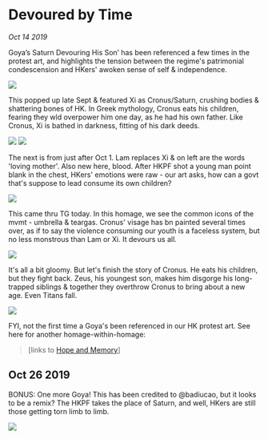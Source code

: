 # Devoured by Time
*Oct 14 2019*

Goya’s Saturn Devouring His Son’ has been referenced a few times in the protest art, and highlights the tension between the regime's patrimonial condescension and HKers' awoken sense of self & independence.

![](images/thread30/t30-p1.jpg)

This popped up late Sept & featured Xi as Cronus/Saturn, crushing bodies & shattering bones of HK. In Greek mythology, Cronus eats his children, fearing they wld overpower him one day, as he had his own father. Like Cronus, Xi is bathed in darkness, fitting of his dark deeds.

![](images/thread30/t30-p2.jpg)
![](images/thread30/t30-p3.jpg)

The next is from just after Oct 1. Lam replaces Xi & on left are the words 'loving mother'. Also new here, blood. After HKPF shot a young man point blank in the chest, HKers' emotions were raw - our art asks, how can a govt that's suppose to lead consume its own children?

![](images/thread30/t30-p1.jpg)

This came thru TG today. In this homage, we see the common icons of the mvmt - umbrella & teargas. Cronus' visage has bn painted several times over, as if to say the violence consuming our youth is a faceless system, but no less monstrous than Lam or Xi. It devours us all.

![](images/thread30/t30-p4.jpg)

It's all a bit gloomy. But let's finish the story of Cronus. He eats his children, but they fight back. Zeus, his youngest son, makes him disgorge his long-trapped siblings & together they overthrow Cronus to bring about a new age. Even Titans fall.

![](images/thread30/t30-p2.jpg)

FYI, not the first time a Goya's been referenced in our HK protest art. See here for another homage-within-homage:

> [links to [Hope and Memory](https://cwylo.github.io/hkprotestart/thread20)]

## Oct 26 2019

BONUS: One more Goya! This has been credited to @badiucao, but it looks to be a remix? The HKPF takes the place of Saturn, and well, HKers are still those getting torn limb to limb.

![](images/thread30/t30-p5.jpg)